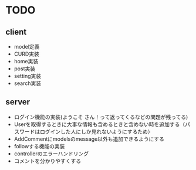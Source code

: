 # TODO

## client

- model定義
- CURD実装
- home実装
- post実装
- setting実装
- search実装

## server

- ログイン機能の実装(ようこそ さん！って返ってくるなどの問題が残ってる)
- Userを取得するときに大事な情報も含めるときと含めない時を追加する（パスワードはログインした人にしか見れないようにするため）
- AddCommentにmodelsのmessage以外も追加できるようにする
- followする機能の実装
- controllerのエラーハンドリング
- コメントを分かりやすくする